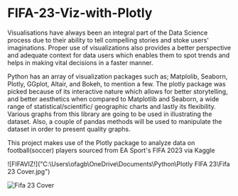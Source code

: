 # FIFA-23-Viz-with-Plotly
Visualisations have always been an integral part of the Data Science process due to their ability to tell compelling stories and stoke users' imaginations. Proper use of visualizations also provides a better perspective and adequate context for data users which enables them to spot trends and helps in making vital decisions in a faster manner.

Python has an array of visualization packages such as; Matplolib, Seaborn, Plotly, GGplot, Altair, and Bokeh, to mention a few. The plotly package was picked because of its interactive nature which allows for better storytelling, and better aesthetics when compared to Matplotlib and Seaborn, a wide range of statistical/scientific/ geographic charts and lastly its flexibility. Various graphs from this library are going to be used in illustrating the dataset. Also, a couple of pandas methods will be used to manipulate the dataset in order to present quality graphs.

This project makes use of the Plotly package to analyze data on football(soccer) players sourced from EA Sport's FIFA 2023 via Kaggle

![FIFAVIZ!]("C:\Users\ofagb\OneDrive\Documents\Python\Plotly FIFA 23\Fifa 23 Cover.jpg")


![Fifa 23 Cover](https://user-images.githubusercontent.com/113634690/232197304-a90acf78-9829-48ee-b8e5-87a845dde69c.jpg)

